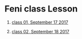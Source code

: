 # Feni class Lesson
1. [class 01, September 17 2017](https://github.com/poloey/01_feni_sep_17)

2. [class 02, September 18 2017](https://github.com/poloey/02_feni_sep_18)